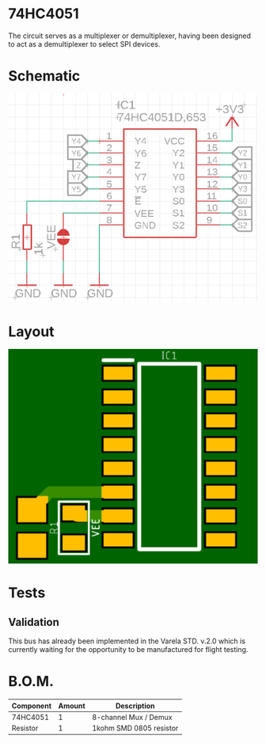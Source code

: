 # 74HC4051

The circuit serves as a multiplexer or demultiplexer, having been designed to act as a demultiplexer to select SPI devices.


# Schematic

![74HC4051](https://github.com/MarcusMoraisEpifane/Design-Blocks/blob/master/Eagle/74HC4051/Esquematico_MUX_DEMUX.png)

# Layout

![74HC4051](https://github.com/MarcusMoraisEpifane/Design-Blocks/blob/master/Eagle/74HC4051/Layout_MUX_DEMUX.png)

# Tests

## Validation

This bus has already been implemented in the Varela STD. v.2.0 which is currently waiting for the opportunity to be manufactured for flight testing.


# B.O.M.
|Component|Amount|Description|
|--|--|--|
|74HC4051|1|8-channel Mux / Demux|
|Resistor|1|1kohm SMD 0805 resistor|
